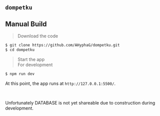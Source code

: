 ## `dompetku`

## Manual Build 

> Download the code 

```bash
$ git clone https://github.com/AHyphaG/dompetku.git
$ cd dompetku
```
> Start the app <br/>
> For development
```bash
$ npm run dev
```

At this point, the app runs at `http://127.0.0.1:5500/`. 

<br />

Unfortunately DATABASE is not yet shareable due to construction during development.
